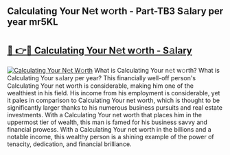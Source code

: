 ## Calculating Your N𝚎t w𝚘rth - Part-TB3 S𝚊lary per year mr5KL

# <h2><a href="http://gc3v84h.nevu.top/?p=Calculating+Your">🔗 👉🔴 Calculating Your N𝚎t w𝚘rth - S𝚊lary</a></h2>

[![Calculating Your N𝚎t W𝚘rth](https://i.imgur.com/Oavwk0R.jpeg)](http://gc3v84h.nevu.top/?p=Calculating+Your)
What is Calculating Your n𝚎t w𝚘rth? What is Calculating Your s𝚊lary per year?
This financially well-off person's Calculating Your net worth is considerable, making him one of the wealthiest in his field. His income from his employment is considerable, yet it pales in comparison to Calculating Your net worth, which is thought to be significantly larger thanks to his numerous business pursuits and real estate investments. With a Calculating Your net worth that places him in the uppermost tier of wealth, this man is famed for his business savvy and financial prowess. With a Calculating Your net worth in the billions and a notable income, this wealthy person is a shining example of the power of tenacity, dedication, and financial brilliance.
